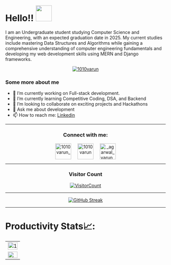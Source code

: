 
 # Hello!! <img src="https://media.giphy.com/media/hVa6t0WpoDOk7Pxb7l/giphy.gif" width="50">
 I am an Undergraduate student studying Computer Science and Engineering, with an expected graduation date in 2025. My current studies include mastering Data Structures and Algorithms while gaining a comprehensive understanding of computer engineering fundamentals and developing my web development skills using MERN and Django frameworks.
 
 <p align="center"><a href="https://github.com/ryo-ma/github-profile-trophy"><img src="https://github-profile-trophy.vercel.app/?username=1010varun&theme=dracula&column=4&margin-w=15&margin-h=15" alt="1010varun" /></a></p>
 
 
 ### Some more about me
 - 🔭 I’m currently working on Full-stack development.
 - 🌱 I’m currently learning Competitive Coding, DSA, and Backend
 - 👯 I’m looking to collaborate on exciting projects and Hackathons
 - 💬 Ask me about development
 - 📫 How to reach me: [Linkedin](https://www.linkedin.com/in/varun-agarwal-b91518226/)
 
 <hr>
 
<h3 align="center">Connect with me:</h3>
 <p align="center">
 <a href="https://twitter.com/1010varun_" target="blank"><img align="center" src="https://img.icons8.com/cute-clipart/64/000000/twitter.png" alt="1010varun_" height="50" width="50" /></a> &nbsp;&nbsp;&nbsp;
 <a href="https://www.linkedin.com/in/1010varun/" target="blank"><img align="center" src="https://img.icons8.com/cute-clipart/64/000000/linkedin.png" alt="1010varun" height="50" width="50" /></a>&nbsp;&nbsp;&nbsp;&nbsp;
 <a href="https://instagram.com/_agarwal_varun_" target="blank"><img align="center" src="https://img.icons8.com/cute-clipart/64/000000/instagram-new.png" alt="_agarwal_varun_" height="50" width="50" /></a>
 </p>
 
 
 <hr>
 
 <h3 align="center">Visitor Count</h3>
 <a align="center" href="https://profile-counter.glitch.me/{1010varun}/count.svg">
   
   ![VisitorCount](https://profile-counter.glitch.me/{1010varun}/count.svg)  
   
 </a>
 
 <hr>

 <div align="center">
   
   [![GitHub Streak](http://github-readme-streak-stats.herokuapp.com?user=1010varun&theme=flag-india&date_format=j%20M%5B%20Y%5D)](https://git.io/streak-stats)
   
 </div>
 
 <hr> 
 
 # Productivity Stats📈:
 <table align="center">
   <tr>
     <td><img src="https://github-profile-summary-cards.vercel.app/api/cards/profile-details?username=1010varun&theme=monokai"  display=block width=100% height=auto  alt="1" ></td>
    </tr> 
    <tr>
       <centre><td>
         <a href="https://github.com/1010varun/github-readme-activity-graph#gh-light-mode-only">
          <img src="https://github-readme-activity-graph.cyclic.app/graph?username=1010varun&theme=react&area=true&hide_border=true#gh-light-mode-only" width="100%">
         </a>
     </td></centre>
   </td>
   </tr>
 </table>
